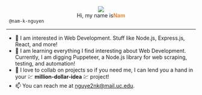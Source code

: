<center><img src="https://i.ibb.co/GTKxV22/cover-image.png" /></center>

<div style="display: flex; justify-content: center"> Hi, my name is <span style="color: rgb(242,134,48); font-weight: bold">Nam</span> </div> 
<code> @nam-k-nguyen </code> 

---

- 👀 I am interested in Web Development. Stuff like Node.js, Express.js, React, and more!
- 🌱 I am learning everything I find interesting about Web Development. Currently, I am digging Puppeteer, a Node.js library for web scraping, testing, and automation!
- 💞️ I love to collab on projects so if you need me, I can lend you a hand in your 💹 **million-dollar-idea** 💹 project!
- 📫 You can reach me at nguye2nk@mail.uc.edu.
